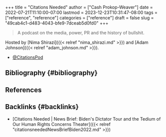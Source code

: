 +++
title = "Citations Needed"
author = ["Cash Prokop-Weaver"]
date = 2022-07-21T11:10:00-07:00
lastmod = 2023-12-23T10:31:47-08:00
tags = ["reference", "reference"]
categories = ["reference"]
draft = false
slug = "49cab4c1-d483-4043-bfe9-7dceab5d0fd0"
+++

> A podcast on the media, power, PR and the history of bullshit.

Hosted by [Nima Shirazi]({{< relref "nima_shirazi.md" >}}) and [Adam Johnson]({{< relref "adam_johnson.md" >}}).

-   [@CitationsPod](https://twitter.com/CitationsPod)


## Bibliography {#bibliography}

## References

<style>.csl-entry{text-indent: -1.5em; margin-left: 1.5em;}</style><div class="csl-bib-body">
</div>



## Backlinks {#backlinks}

-   [Citations Needed | News Brief: Biden's Dictator Tour and the Tedium of Our Human Rights Concerns Theater]({{< relref "citationsneededNewsBriefBiden2022.md" >}})
